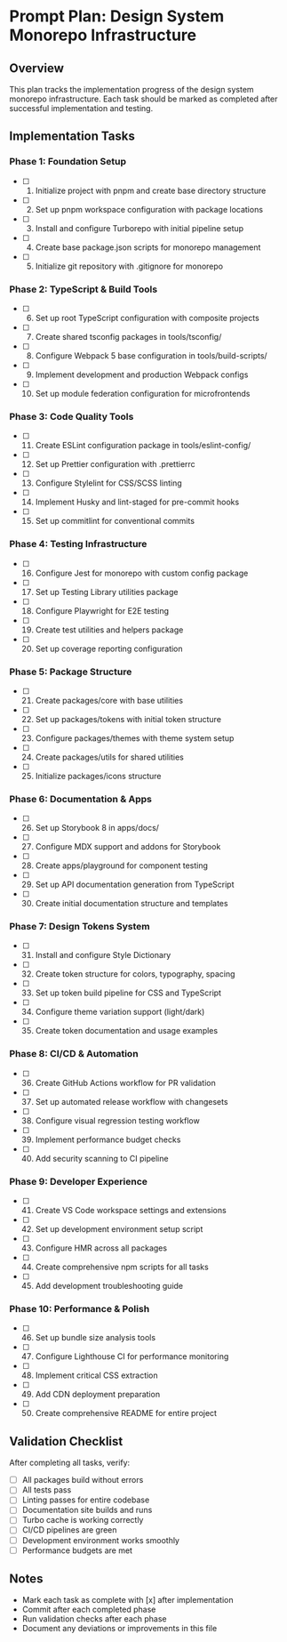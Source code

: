 # Prompt Plan: Design System Monorepo Infrastructure

## Overview
This plan tracks the implementation progress of the design system monorepo infrastructure. Each task should be marked as completed after successful implementation and testing.

## Implementation Tasks

### Phase 1: Foundation Setup
- [ ] 1. Initialize project with pnpm and create base directory structure
- [ ] 2. Set up pnpm workspace configuration with package locations
- [ ] 3. Install and configure Turborepo with initial pipeline setup
- [ ] 4. Create base package.json scripts for monorepo management
- [ ] 5. Initialize git repository with .gitignore for monorepo

### Phase 2: TypeScript & Build Tools
- [ ] 6. Set up root TypeScript configuration with composite projects
- [ ] 7. Create shared tsconfig packages in tools/tsconfig/
- [ ] 8. Configure Webpack 5 base configuration in tools/build-scripts/
- [ ] 9. Implement development and production Webpack configs
- [ ] 10. Set up module federation configuration for microfrontends

### Phase 3: Code Quality Tools
- [ ] 11. Create ESLint configuration package in tools/eslint-config/
- [ ] 12. Set up Prettier configuration with .prettierrc
- [ ] 13. Configure Stylelint for CSS/SCSS linting
- [ ] 14. Implement Husky and lint-staged for pre-commit hooks
- [ ] 15. Set up commitlint for conventional commits

### Phase 4: Testing Infrastructure
- [ ] 16. Configure Jest for monorepo with custom config package
- [ ] 17. Set up Testing Library utilities package
- [ ] 18. Configure Playwright for E2E testing
- [ ] 19. Create test utilities and helpers package
- [ ] 20. Set up coverage reporting configuration

### Phase 5: Package Structure
- [ ] 21. Create packages/core with base utilities
- [ ] 22. Set up packages/tokens with initial token structure
- [ ] 23. Configure packages/themes with theme system setup
- [ ] 24. Create packages/utils for shared utilities
- [ ] 25. Initialize packages/icons structure

### Phase 6: Documentation & Apps
- [ ] 26. Set up Storybook 8 in apps/docs/
- [ ] 27. Configure MDX support and addons for Storybook
- [ ] 28. Create apps/playground for component testing
- [ ] 29. Set up API documentation generation from TypeScript
- [ ] 30. Create initial documentation structure and templates

### Phase 7: Design Tokens System
- [ ] 31. Install and configure Style Dictionary
- [ ] 32. Create token structure for colors, typography, spacing
- [ ] 33. Set up token build pipeline for CSS and TypeScript
- [ ] 34. Configure theme variation support (light/dark)
- [ ] 35. Create token documentation and usage examples

### Phase 8: CI/CD & Automation
- [ ] 36. Create GitHub Actions workflow for PR validation
- [ ] 37. Set up automated release workflow with changesets
- [ ] 38. Configure visual regression testing workflow
- [ ] 39. Implement performance budget checks
- [ ] 40. Add security scanning to CI pipeline

### Phase 9: Developer Experience
- [ ] 41. Create VS Code workspace settings and extensions
- [ ] 42. Set up development environment setup script
- [ ] 43. Configure HMR across all packages
- [ ] 44. Create comprehensive npm scripts for all tasks
- [ ] 45. Add development troubleshooting guide

### Phase 10: Performance & Polish
- [ ] 46. Set up bundle size analysis tools
- [ ] 47. Configure Lighthouse CI for performance monitoring
- [ ] 48. Implement critical CSS extraction
- [ ] 49. Add CDN deployment preparation
- [ ] 50. Create comprehensive README for entire project

## Validation Checklist
After completing all tasks, verify:
- [ ] All packages build without errors
- [ ] All tests pass
- [ ] Linting passes for entire codebase
- [ ] Documentation site builds and runs
- [ ] Turbo cache is working correctly
- [ ] CI/CD pipelines are green
- [ ] Development environment works smoothly
- [ ] Performance budgets are met

## Notes
- Mark each task as complete with [x] after implementation
- Commit after each completed phase
- Run validation checks after each phase
- Document any deviations or improvements in this file